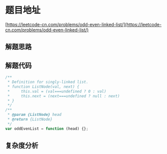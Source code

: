 # 题目地址

[https://leetcode-cn.com/problems/odd-even-linked-list/](https://leetcode-cn.com/problems/odd-even-linked-list/)

## 解题思路

## 解题代码

```js
/**
 * Definition for singly-linked list.
 * function ListNode(val, next) {
 *     this.val = (val===undefined ? 0 : val)
 *     this.next = (next===undefined ? null : next)
 * }
 */
/**
 * @param {ListNode} head
 * @return {ListNode}
 */
var oddEvenList = function (head) {};
```

## 复杂度分析

